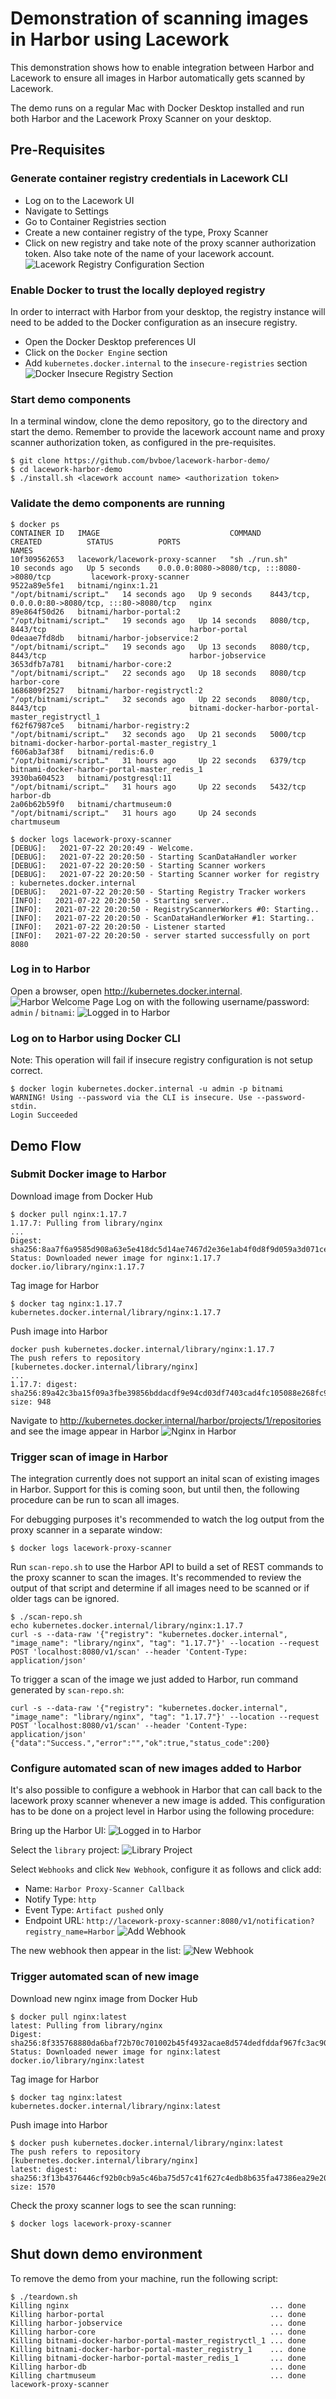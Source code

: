 # Demonstration of scanning images in Harbor using Lacework
This demonstration shows how to enable integration between Harbor and Lacework to ensure all images in Harbor automatically gets scanned by Lacework.

The demo runs on a regular Mac with Docker Desktop installed and run both Harbor and the Lacework Proxy Scanner on your desktop.

## Pre-Requisites
### Generate container registry credentials in Lacework CLI
* Log on to the Lacework UI
* Navigate to Settings
* Go to Container Registries section
* Create a new container registry of the type, Proxy Scanner
* Click on new registry and take note of the proxy scanner authorization token. Also take note of the name of your lacework account.
![Lacework Registry Configuration Section](/images/lacework-registry-screenshot.png)
### Enable Docker to trust the locally deployed registry
In order to interract with Harbor from your desktop, the registry instance will need to be added to the Docker configuration as an insecure registry.
* Open the Docker Desktop preferences UI
* Click on the `Docker Engine` section
* Add `kubernetes.docker.internal` to the `insecure-registries` section
![Docker Insecure Registry Section](/images/insecure-registry.png)

### Start demo components
In a terminal window, clone the demo repository, go to the directory and start the demo. Remember to provide the lacework account name and proxy scanner authorization token, as configured in the pre-requisites.
```
$ git clone https://github.com/bvboe/lacework-harbor-demo/
$ cd lacework-harbor-demo
$ ./install.sh <lacework account name> <authorization token>
```

### Validate the demo components are running
```
$ docker ps
CONTAINER ID   IMAGE                             COMMAND                  CREATED          STATUS          PORTS                                             NAMES
10f309562653   lacework/lacework-proxy-scanner   "sh ./run.sh"            10 seconds ago   Up 5 seconds    0.0.0.0:8080->8080/tcp, :::8080->8080/tcp         lacework-proxy-scanner
9522a89e5fe1   bitnami/nginx:1.21                "/opt/bitnami/script…"   14 seconds ago   Up 9 seconds    8443/tcp, 0.0.0.0:80->8080/tcp, :::80->8080/tcp   nginx
89e864f50d26   bitnami/harbor-portal:2           "/opt/bitnami/script…"   19 seconds ago   Up 14 seconds   8080/tcp, 8443/tcp                                harbor-portal
0deaae7fd8db   bitnami/harbor-jobservice:2       "/opt/bitnami/script…"   19 seconds ago   Up 13 seconds   8080/tcp, 8443/tcp                                harbor-jobservice
3653dfb7a781   bitnami/harbor-core:2             "/opt/bitnami/script…"   22 seconds ago   Up 18 seconds   8080/tcp                                          harbor-core
1686809f2527   bitnami/harbor-registryctl:2      "/opt/bitnami/script…"   32 seconds ago   Up 22 seconds   8080/tcp, 8443/tcp                                bitnami-docker-harbor-portal-master_registryctl_1
f62f67987ce5   bitnami/harbor-registry:2         "/opt/bitnami/script…"   32 seconds ago   Up 21 seconds   5000/tcp                                          bitnami-docker-harbor-portal-master_registry_1
f606ab3af38f   bitnami/redis:6.0                 "/opt/bitnami/script…"   31 hours ago     Up 22 seconds   6379/tcp                                          bitnami-docker-harbor-portal-master_redis_1
3930ba604523   bitnami/postgresql:11             "/opt/bitnami/script…"   31 hours ago     Up 22 seconds   5432/tcp                                          harbor-db
2a06b62b59f0   bitnami/chartmuseum:0             "/opt/bitnami/script…"   31 hours ago     Up 24 seconds                                                     chartmuseum
```

```
$ docker logs lacework-proxy-scanner
[DEBUG]:   2021-07-22 20:20:49 - Welcome.
[DEBUG]:   2021-07-22 20:20:50 - Starting ScanDataHandler worker
[DEBUG]:   2021-07-22 20:20:50 - Starting Scanner workers
[DEBUG]:   2021-07-22 20:20:50 - Starting Scanner worker for registry : kubernetes.docker.internal
[DEBUG]:   2021-07-22 20:20:50 - Starting Registry Tracker workers
[INFO]:   2021-07-22 20:20:50 - Starting server..
[INFO]:   2021-07-22 20:20:50 - RegistryScannerWorkers #0: Starting..
[INFO]:   2021-07-22 20:20:50 - ScanDataHandlerWorker #1: Starting..
[INFO]:   2021-07-22 20:20:50 - Listener started
[INFO]:   2021-07-22 20:20:50 - server started successfully on port 8080
```
### Log in to Harbor
Open a browser, open http://kubernetes.docker.internal.
![Harbor Welcome Page](/images/harbor-log-in.png)
Log on with the following username/password: `admin` / `bitnami`:
![Logged in to Harbor](/images/harbor-logged-in.png)

### Log on to Harbor using Docker CLI
Note: This operation will fail if insecure registry configuration is not setup correct.
```
$ docker login kubernetes.docker.internal -u admin -p bitnami
WARNING! Using --password via the CLI is insecure. Use --password-stdin.
Login Succeeded
```
## Demo Flow
### Submit Docker image to Harbor
Download image from Docker Hub
```
$ docker pull nginx:1.17.7
1.17.7: Pulling from library/nginx
...
Digest: sha256:8aa7f6a9585d908a63e5e418dc5d14ae7467d2e36e1ab4f0d8f9d059a3d071ce
Status: Downloaded newer image for nginx:1.17.7
docker.io/library/nginx:1.17.7
```
Tag image for Harbor
```
$ docker tag nginx:1.17.7 kubernetes.docker.internal/library/nginx:1.17.7
```
Push image into Harbor
```
docker push kubernetes.docker.internal/library/nginx:1.17.7
The push refers to repository [kubernetes.docker.internal/library/nginx]
...
1.17.7: digest: sha256:89a42c3ba15f09a3fbe39856bddacdf9e94cd03df7403cad4fc105088e268fc9 size: 948
```
Navigate to http://kubernetes.docker.internal/harbor/projects/1/repositories and see the image appear in Harbor
![Nginx in Harbor](/images/nginx-in-repo.png)
### Trigger scan of image in Harbor
The integration currently does not support an inital scan of existing images in Harbor. Support for this is coming soon, but until then, the following procedure can be run to scan all images.

For debugging purposes it's recommended to watch the log output from the proxy scanner in a separate window:
```
$ docker logs lacework-proxy-scanner
```

Run `scan-repo.sh` to use the Harbor API to build a set of REST commands to the proxy scanner to scan the images. It's recommended to review the output of that script and determine if all images need to be scanned or if older tags can be ignored.
```
$ ./scan-repo.sh
echo kubernetes.docker.internal/library/nginx:1.17.7
curl -s --data-raw '{"registry": "kubernetes.docker.internal", "image_name": "library/nginx", "tag": "1.17.7"}' --location --request POST 'localhost:8080/v1/scan' --header 'Content-Type: application/json'
```

To trigger a scan of the image we just added to Harbor, run command generated by `scan-repo.sh`:
```
curl -s --data-raw '{"registry": "kubernetes.docker.internal", "image_name": "library/nginx", "tag": "1.17.7"}' --location --request POST 'localhost:8080/v1/scan' --header 'Content-Type: application/json'
{"data":"Success.","error":"","ok":true,"status_code":200}
```
### Configure automated scan of new images added to Harbor
It's also possible to configure a webhook in Harbor that can call back to the lacework proxy scanner whenever a new image is added. This configuration has to be done on a project level in Harbor using the following procedure:

Bring up the Harbor UI:
![Logged in to Harbor](/images/harbor-logged-in.png)

Select the `library` project:
![Library Project](/images/nginx-in-repo.png)

Select `Webhooks` and click `New Webhook`, configure it as follows and click add:
* Name: `Harbor Proxy-Scanner Callback`
* Notify Type: `http`
* Event Type: `Artifact pushed` only
* Endpoint URL: `http://lacework-proxy-scanner:8080/v1/notification?registry_name=Harbor`
![Add Webhook](/images/add-webhook.png)

The new webhook then appear in the list:
![New Webhook](/images/new-webhook-created.png)

### Trigger automated scan of new image
Download new nginx image from Docker Hub
```
$ docker pull nginx:latest
latest: Pulling from library/nginx
Digest: sha256:8f335768880da6baf72b70c701002b45f4932acae8d574dedfddaf967fc3ac90
Status: Downloaded newer image for nginx:latest
docker.io/library/nginx:latest
```
Tag image for Harbor
```
$ docker tag nginx:latest kubernetes.docker.internal/library/nginx:latest
```
Push image into Harbor
```
$ docker push kubernetes.docker.internal/library/nginx:latest
The push refers to repository [kubernetes.docker.internal/library/nginx]
latest: digest: sha256:3f13b4376446cf92b0cb9a5c46ba75d57c41f627c4edb8b635fa47386ea29e20 size: 1570
```
Check the proxy scanner logs to see the scan running:
```
$ docker logs lacework-proxy-scanner
```
## Shut down demo environment
To remove the demo from your machine, run the following script:
```
$ ./teardown.sh
Killing nginx                                             ... done
Killing harbor-portal                                     ... done
Killing harbor-jobservice                                 ... done
Killing harbor-core                                       ... done
Killing bitnami-docker-harbor-portal-master_registryctl_1 ... done
Killing bitnami-docker-harbor-portal-master_registry_1    ... done
Killing bitnami-docker-harbor-portal-master_redis_1       ... done
Killing harbor-db                                         ... done
Killing chartmuseum                                       ... done
lacework-proxy-scanner
```
